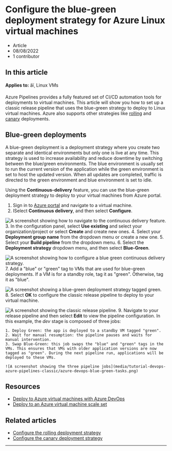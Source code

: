 # Configure the blue-green deployment strategy for Azure Linux virtual machines

* Article
* 08/08/2022
* 1 contributor

## In this article

**Applies to:** âï¸ Linux VMs

Azure Pipelines provides a fully featured set of CI/CD automation tools for deployments to virtual machines. This article will show you how to set up a classic release pipeline that uses the blue-green strategy to deploy to Linux virtual machines. Azure also supports other strategies like [rolling](tutorial-devops-azure-pipelines-classic) and [canary](tutorial-azure-devops-canary-strategy) deployments.

## Blue-green deployments

A blue-green deployment is a deployment strategy where you create two separate and identical environments but only one is live at any time. This strategy is used to increase availability and reduce downtime by switching between the blue/green environments. The blue environment is usually set to run the current version of the application while the green environment is set to host the updated version. When all updates are completed, traffic is directed to the green environment and blue environment is set to idle.

Using the **Continuous-delivery** feature, you can use the blue-green deployment strategy to deploy to your virtual machines from Azure portal.

1. Sign in to [Azure portal](https://portal.azure.com/) and navigate to a virtual machine.
2. ISelect **Continuous delivery**, and then select **Configure**.

![A screenshot showing how to navigate to the continuous delivery feature.](media/tutorial-devops-azure-pipelines-classic/azure-devops-configure.png)
3. In the configuration panel, select **Use existing** and select your organization/project or select **Create** and create new ones.
4. Select your **Deployment group name** from the dropdown menu or create a new one.
5. Select your **Build pipeline** from the dropdown menu.
6. Select the **Deployment strategy** dropdown menu, and then select **Blue-Green**.

![A screenshot showing how to configure a blue green continuous delivery strategy.](media/tutorial-devops-azure-pipelines-classic/azure-devops-rolling.png)
7. Add a "blue" or "green" tag to VMs that are used for blue-green deployments. If a VM is for a standby role, tag it as "green". Otherwise, tag it as "blue".

![A screenshot showing a blue-green deployment strategy tagged green.](media/tutorial-devops-azure-pipelines-classic/azure-devops-blue-green-configure.png)
8. Select **OK** to configure the classic release pipeline to deploy to your virtual machine.

![A screenshot showing the classic release pipeline.](media/tutorial-devops-azure-pipelines-classic/azure-devops-blue-green-pipeline.png)
9. Navigate to your release pipeline and then select **Edit** to view the pipeline configuration. In this example, the *dev* stage is composed of three jobs:

	1. Deploy Green: the app is deployed to a standby VM tagged "green".
	2. Wait for manual resumption: the pipeline pauses and waits for manual intervention.
	3. Swap Blue-Green: this job swaps the "blue" and "green" tags in the VMs. This ensures that VMs with older application versions are now tagged as "green". During the next pipeline run, applications will be deployed to these VMs.

	![A screenshot showing the three pipeline jobs](media/tutorial-devops-azure-pipelines-classic/azure-devops-blue-green-tasks.png)

## Resources

* [Deploy to Azure virtual machines with Azure DevOps](../../devops-project/azure-devops-project-vms)
* [Deploy to an Azure virtual machine scale set](/en-us/azure/devops/pipelines/apps/cd/azure/deploy-azure-scaleset)

## Related articles

* [Configure the rolling deployment strategy](tutorial-devops-azure-pipelines-classic)
* [Configure the canary deployment strategy](tutorial-azure-devops-canary-strategy)

---
